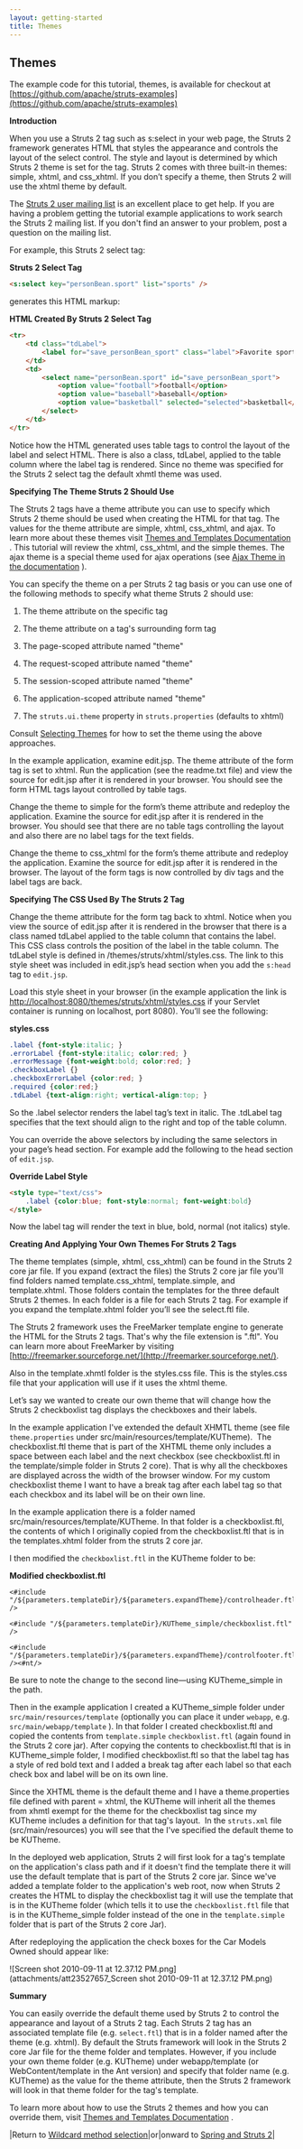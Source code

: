 ```yaml
---
layout: getting-started
title: Themes
---
```

## Themes

The example code for this tutorial, themes, is available for checkout at [https://github.com/apache/struts-examples](https://github.com/apache/struts-examples)

__Introduction__

When you use a Struts 2 tag such as s:select in your web page, the Struts 2 framework generates HTML that styles the appearance and controls the layout of the select control. The style and layout is determined by which Struts 2 theme is set for the tag. Struts 2 comes with three built-in themes: simple, xhtml, and css_xhtml. If you don’t specify a theme, then Struts 2 will use the xhtml theme by default.

The [Struts 2 user mailing list](http://struts.apache.org/mail.html) is an excellent place to get help. If you are having a problem getting the tutorial example applications to work search the Struts 2 mailing list. If you don't find an answer to your problem, post a question on the mailing list.

For example, this Struts 2 select tag:

**Struts 2 Select Tag**

```html
<s:select key="personBean.sport" list="sports" />
```

generates this HTML markup:

**HTML Created By Struts 2 Select Tag**

```html
<tr>
    <td class="tdLabel">
        <label for="save_personBean_sport" class="label">Favorite sport:</label>
    </td>
    <td>
        <select name="personBean.sport" id="save_personBean_sport">
            <option value="football">football</option>
            <option value="baseball">baseball</option>
            <option value="basketball" selected="selected">basketball</option>
        </select>
    </td>
</tr>
```

Notice how the HTML generated uses table tags to control the layout of the label and select HTML. There is also a class, tdLabel, applied to the table column where the label tag is rendered. Since no theme was specified for the Struts 2 select tag the default xhmtl theme was used.

__Specifying The Theme Struts 2 Should Use__

The Struts 2 tags have a theme attribute you can use to specify which Struts 2 theme should be used when creating the HTML for that tag. The values for the theme attribute are simple, xhtml, css_xhtml, and ajax. To learn more about these themes visit [Themes and Templates Documentation](//struts.apache.org/docs/themes-and-templates.html) . This tutorial will review the xhtml, css_xhtml, and the simple themes. The ajax theme is a special theme used for ajax operations (see [Ajax Theme in the documentation](http://struts.apache.org/docs/ajax-theme.html) ).

You can specify the theme on a per Struts 2 tag basis or you can use one of the following methods to specify what theme Struts 2 should use:

1. The theme attribute on the specific tag

2. The theme attribute on a tag's surrounding form tag

3. The page-scoped attribute named "theme"

4. The request-scoped attribute named "theme"

5. The session-scoped attribute named "theme"

6. The application-scoped attribute named "theme"

7. The `struts.ui.theme` property in `struts.properties` (defaults to xhtml)

Consult [Selecting Themes](//struts.apache.org/docs/selecting-themes.html) for how to set the theme using the above approaches.

In the example application, examine edit.jsp. The theme attribute of the form tag is set to xhtml. Run the application (see the readme.txt file) and view the source for edit.jsp after it is rendered in your browser. You should see the form HTML tags layout controlled by table tags.

Change the theme to simple for the form’s theme attribute and redeploy the application. Examine the source for edit.jsp after it is rendered in the browser. You should see that there are no table tags controlling the layout and also there are no label tags for the text fields.

Change the theme to css_xhtml for the form’s theme attribute and redeploy the application. Examine the source for edit.jsp after it is rendered in the browser. The layout of the form tags is now controlled by div tags and the label tags are back.

__Specifying The CSS Used By The Struts 2 Tag__

Change the theme attribute for the form tag back to xhtml. Notice when you view the source of edit.jsp after it is rendered in the browser that there is a class named tdLabel applied to the table column that contains the label. This CSS class controls the position of the label in the table column. The tdLabel style is defined in /themes/struts/xhtml/styles.css. The link to this style sheet was included in edit.jsp’s head section when you add the `s:head` tag to `edit.jsp`.

Load this style sheet in your browser (in the example application the link is [http://localhost:8080/themes/struts/xhtml/styles.css](http://localhost:8080/themes/struts/xhtml/styles.css) if your Servlet container is running on localhost, port 8080). You’ll see the following:

**styles.css**

```css
.label {font-style:italic; }
.errorLabel {font-style:italic; color:red; }
.errorMessage {font-weight:bold; color:red; }
.checkboxLabel {}
.checkboxErrorLabel {color:red; }
.required {color:red;}
.tdLabel {text-align:right; vertical-align:top; }
```

So the .label selector renders the label tag’s text in italic. The .tdLabel tag specifies that the text should align to the right and top of the table column.

You can override the above selectors by including the same selectors in your page’s head section. For example add the following to the head section of `edit.jsp`.

**Override Label Style**

```html
<style type="text/css">
    .label {color:blue; font-style:normal; font-weight:bold}
</style>
```

Now the label tag will render the text in blue, bold, normal (not italics) style.

__Creating And Applying Your Own Themes For Struts 2 Tags__

The theme templates (simple, xhtml, css_xhtml) can be found in the Struts 2 core jar file. If you expand (extract the files) the Struts 2 core jar file you'll find folders named template.css_xhtml, template.simple, and template.xhtml. Those folders contain the templates for the three default Struts 2 themes. In each folder is a file for each Struts 2 tag. For example if you expand the template.xhtml folder you’ll see the select.ftl file.

The Struts 2 framework uses the FreeMarker template engine to generate the HTML for the Struts 2 tags. That's why the file extension is ".ftl". You can learn more about FreeMarker by visiting [http://freemarker.sourceforge.net/](http://freemarker.sourceforge.net/).

Also in the template.xhmtl folder is the styles.css file. This is the styles.css file that your application will use if it uses the xhtml theme.

Let’s say we wanted to create our own theme that will change how the Struts 2 checkboxlist tag displays the checkboxes and their labels.

In the example application I've extended the default XHMTL theme (see file `theme.properties` under src/main/resources/template/KUTheme).  The checkboxlist.ftl theme that is part of the XHTML theme only includes a space between each label and the next checkbox (see checkboxlist.ftl in the template/simple folder in Struts 2 core). That is why all the checkboxes are displayed across the width of the browser window. For my custom checkboxlist theme I want to have a break tag after each label tag so that each checkbox and its label will be on their own line.

In the example application there is a folder named src/main/resources/template/KUTheme. In that folder is a checkboxlist.ftl, the contents of which I originally copied from the checkboxlist.ftl that is in the templates.xhtml folder from the struts 2 core jar.

I then modified the `checkboxlist.ftl` in the KUTheme folder to be:

**Modified checkboxlist.ftl**

```ftl
<#include "/${parameters.templateDir}/${parameters.expandTheme}/controlheader.ftl" />

<#include "/${parameters.templateDir}/KUTheme_simple/checkboxlist.ftl" />

<#include "/${parameters.templateDir}/${parameters.expandTheme}/controlfooter.ftl" /><#nt/>
```

Be sure to note the change to the second line—using KUTheme_simple in the path.

Then in the example application I created a KUTheme_simple folder under `src/main/resources/template` (optionally you can place it under `webapp`, e.g. `src/main/webapp/template` ). In that folder I created checkboxlist.ftl and copied the contents from `template.simple` `checkboxlist.ftl` (again found in the Struts 2 core jar). After copying the contents to checkboxlist.ftl that is in KUTheme_simple folder, I modified checkboxlist.ftl so that the label tag has a style of red bold text and I added a break tag after each label so that each check box and label will be on its own line.

Since the XHTML theme is the default theme and I have a theme.properties file defined with parent = xhtml, the KUTheme will inherit all the themes from xhmtl exempt for the theme for the checkboxlist tag since my KUTheme includes a definition for that tag's layout.  In the `struts.xml` file (src/main/resources) you will see that the I've specified the default theme to be KUTheme.

In the deployed web application, Struts 2 will first look for a tag's template on the application's class path and if it doesn't find the template there it will use the default template that is part of the Struts 2 core jar. Since we've added a template folder to the application's web root, now when Struts 2 creates the HTML to display the checkboxlist tag it will use the template that is in the KUTheme folder (which tells it to use the `checkboxlist.ftl` file that is in the KUTheme_simple folder instead of the one in the `template.simple` folder that is part of the Struts 2 core Jar).

After redeploying the application the check boxes for the Car Models Owned should appear like:

![Screen shot 2010-09-11 at 12.37.12 PM.png](attachments/att23527657_Screen shot 2010-09-11 at 12.37.12 PM.png)

__Summary__

You can easily override the default theme used by Struts 2 to control the appearance and layout of a Struts 2 tag. Each Struts 2 tag has an associated template file (e.g. `select.ftl`) that is in a folder named after the theme (e.g. xhtml). By default the Struts framework will look in the Struts 2 core Jar file for the theme folder and templates. However, if you include your own theme folder (e.g. KUTheme) under webapp/template (or WebContent/template in the Ant version) and specify that folder name (e.g. KUTheme) as the value for the theme attribute, then the Struts 2 framework will look in that theme folder for the tag's template.

To learn more about how to use the Struts 2 themes and how you can override them, visit [Themes and Templates Documentation](//struts.apache.org/docs/themes-and-templates.html) .

|Return to [Wildcard method selection](wildcard-method-selection.html)|or|onward to [Spring and Struts 2](spring.html)|
